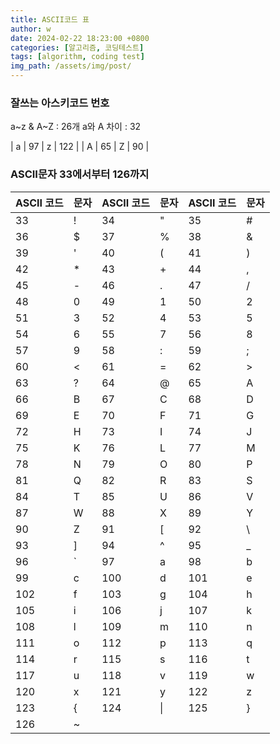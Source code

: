 ```yaml
---
title: ASCII코드 표
author: w
date: 2024-02-22 18:23:00 +0800
categories: [알고리즘, 코딩테스트]
tags: [algorithm, coding test]
img_path: /assets/img/post/
---
```


### 잘쓰는 아스키코드 번호
a~z & A~Z : 26개
a와 A 차이 : 32

| a | 97 | z | 122 |
| A | 65 | Z | 90 |

### ASCII문자 33에서부터 126까지

| ASCII 코드 | 문자      | ASCII 코드 | 문자      | ASCII 코드 | 문자      |
|------------|-----------|------------|-----------|------------|-----------|
| 33         | !         | 34         | "         | 35         | #         |
| 36         | $         | 37         | %         | 38         | &         |
| 39         | '         | 40         | (         | 41         | )         |
| 42         | *         | 43         | +         | 44         | ,         |
| 45         | -         | 46         | .         | 47         | /         |
| 48         | 0         | 49         | 1         | 50         | 2         |
| 51         | 3         | 52         | 4         | 53         | 5         |
| 54         | 6         | 55         | 7         | 56         | 8         |
| 57         | 9         | 58         | :         | 59         | ;         |
| 60         | <         | 61         | =         | 62         | >         |
| 63         | ?         | 64         | @         | 65         | A         |
| 66         | B         | 67         | C         | 68         | D         |
| 69         | E         | 70         | F         | 71         | G         |
| 72         | H         | 73         | I         | 74         | J         |
| 75         | K         | 76         | L         | 77         | M         |
| 78         | N         | 79         | O         | 80         | P         |
| 81         | Q         | 82         | R         | 83         | S         |
| 84         | T         | 85         | U         | 86         | V         |
| 87         | W         | 88         | X         | 89         | Y         |
| 90         | Z         | 91         | [         | 92         | \         |
| 93         | ]         | 94         | ^         | 95         | _         |
| 96         | `         | 97         | a         | 98         | b         |
| 99         | c         | 100        | d         | 101        | e         |
| 102        | f         | 103        | g         | 104        | h         |
| 105        | i         | 106        | j         | 107        | k         |
| 108        | l         | 109        | m         | 110        | n         |
| 111        | o         | 112        | p         | 113        | q         |
| 114        | r         | 115        | s         | 116        | t         |
| 117        | u         | 118        | v         | 119        | w         |
| 120        | x         | 121        | y         | 122        | z         |
| 123        | {         | 124        | \|        | 125        | }         |
| 126        | ~         |            |           |            |           |
